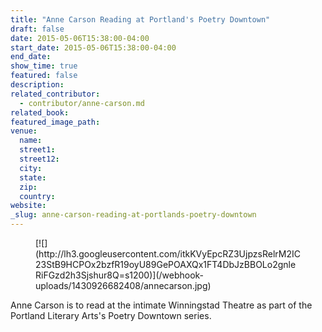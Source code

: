 ```yaml
---
title: "Anne Carson Reading at Portland's Poetry Downtown"
draft: false
date: 2015-05-06T15:38:00-04:00
start_date: 2015-05-06T15:38:00-04:00
end_date:
show_time: true
featured: false
description:
related_contributor:
  - contributor/anne-carson.md
related_book:
featured_image_path:
venue:
  name:
  street1:
  street12:
  city:
  state:
  zip:
  country:
website:
_slug: anne-carson-reading-at-portlands-poetry-downtown
---
```


<figure data-type="image">[![](http://lh3.googleusercontent.com/itkKVyEpcRZ3UjpzsRelrM2IC23StB9HCPOx2bzfR19oyU89GePOAXQx1FT4DbJzBBOLo2gnleRiFGzd2h3Sjshur8Q=s1200)](/webhook-uploads/1430926682408/annecarson.jpg)</figure>

Anne Carson is to read at the intimate Winningstad Theatre as part of the Portland Literary Arts's Poetry Downtown series.

